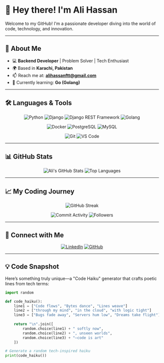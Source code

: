 # 👋 Hey there! I'm Ali Hassan

Welcome to my GitHub! I'm a passionate developer diving into the world of code, technology, and innovation.

---

## 🚀 About Me
- 💻 **Backend Developer** | Problem Solver | Tech Enthusiast
- 🌍 Based in **Karachi, Pakistan**
- 📫 Reach me at: **alihassanftt@gmail.com**
- 🌱 Currently learning: **Go (Golang)**

---

## 🛠️ Languages & Tools
<p align="center">
  <img src="https://img.shields.io/badge/Python-3776AB?style=flat-square&logo=python&logoColor=white" alt="Python" />
  <img src="https://img.shields.io/badge/Django-092E20?style=flat-square&logo=django&logoColor=white" alt="Django" />
  <img src="https://img.shields.io/badge/DRF-092E20?style=flat-square&logo=django&logoColor=white" alt="Django REST Framework" />
  <img src="https://img.shields.io/badge/Go-00ADD8?style=flat-square&logo=go&logoColor=white" alt="Golang" />
</p>

<p align="center">
  <img src="https://img.shields.io/badge/Docker-2496ED?style=flat-square&logo=docker&logoColor=white" alt="Docker" />
  <img src="https://img.shields.io/badge/PostgreSQL-336791?style=flat-square&logo=postgresql&logoColor=white" alt="PostgreSQL" />
  <img src="https://img.shields.io/badge/MySQL-4479A1?style=flat-square&logo=mysql&logoColor=white" alt="MySQL" />
</p>

<p align="center">
  <img src="https://img.shields.io/badge/Git-F05032?style=flat-square&logo=git&logoColor=white" alt="Git" />
  <img src="https://img.shields.io/badge/VS%20Code-007ACC?style=flat-square&logo=visual-studio-code&logoColor=white" alt="VS Code" />
</p>


---

## 📊 GitHub Stats
<p align="center">
  <img src="https://github-readme-stats.vercel.app/api?username=alihassanft&show_icons=true&theme=radical" alt="Ali's GitHub Stats" />
  <img src="https://github-readme-stats.vercel.app/api/top-langs/?username=alihassanft&layout=compact&theme=radical" alt="Top Languages" />
</p>

---

## 📈 My Coding Journey
<p align="center">
  <img src="https://github-readme-streak-stats.herokuapp.com/?user=alihassanft&theme=dark&hide_border=true" alt="GitHub Streak" />
</p>
<p align="center">
  <img src="https://img.shields.io/github/commit-activity/m/alihassanft/alihassanft?color=green&style=flat-square" alt="Commit Activity" />
  <img src="https://img.shields.io/github/followers/alihassanft?label=Followers&style=flat-square&color=blue" alt="Followers" />
</p>

---

## 🔗 Connect with Me
<p align="center">
  <a href="https://www.linkedin.com/in/alihassanft"><img src="https://img.shields.io/badge/LinkedIn-0077B5?style=for-the-badge&logo=linkedin&logoColor=white" alt="LinkedIn" /></a>
  <a href="https://github.com/alihassanft"><img src="https://img.shields.io/badge/GitHub-181717?style=for-the-badge&logo=github&logoColor=white" alt="GitHub" /></a>
</p>

---

## 💡 Code Snapshot
Here’s something truly unique—a "Code Haiku" generator that crafts poetic lines from tech terms:

```python
import random

def code_haiku():
    line1 = ["Code flows", "Bytes dance", "Lines weave"]
    line2 = ["through my mind", "in the cloud", "with logic tight"]
    line3 = ["Bugs fade away", "Servers hum low", "Dreams take flight"]
    
    return "\n".join([
        random.choice(line1) + " softly now",
        random.choice(line2) + ", unseen worlds",
        random.choice(line3) + "—code is art"
    ])

# Generate a random tech-inspired haiku
print(code_haiku())

